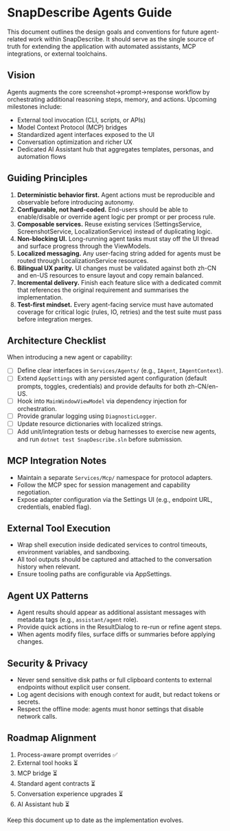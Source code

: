 # SnapDescribe Agents Guide

This document outlines the design goals and conventions for future agent-related work within SnapDescribe. It should serve as the single source of truth for extending the application with automated assistants, MCP integrations, or external toolchains.

## Vision

Agents augments the core screenshot→prompt→response workflow by orchestrating additional reasoning steps, memory, and actions. Upcoming milestones include:

- External tool invocation (CLI, scripts, or APIs)
- Model Context Protocol (MCP) bridges
- Standardized agent interfaces exposed to the UI
- Conversation optimization and richer UX
- Dedicated AI Assistant hub that aggregates templates, personas, and automation flows

## Guiding Principles

1. **Deterministic behavior first.** Agent actions must be reproducible and observable before introducing autonomy.
2. **Configurable, not hard-coded.** End-users should be able to enable/disable or override agent logic per prompt or per process rule.
3. **Composable services.** Reuse existing services (SettingsService, ScreenshotService, LocalizationService) instead of duplicating logic.
4. **Non-blocking UI.** Long-running agent tasks must stay off the UI thread and surface progress through the ViewModels.
5. **Localized messaging.** Any user-facing string added for agents must be routed through LocalizationService resources.
6. **Bilingual UX parity.** UI changes must be validated against both zh-CN and en-US resources to ensure layout and copy remain balanced.
7. **Incremental delivery.** Finish each feature slice with a dedicated commit that references the original requirement and summarises the implementation.
8. **Test-first mindset.** Every agent-facing service must have automated coverage for critical logic (rules, IO, retries) and the test suite must pass before integration merges.

## Architecture Checklist

When introducing a new agent or capability:

- [ ] Define clear interfaces in `Services/Agents/` (e.g., `IAgent`, `IAgentContext`).
- [ ] Extend `AppSettings` with any persisted agent configuration (default prompts, toggles, credentials) and provide defaults for both zh-CN/en-US.
- [ ] Hook into `MainWindowViewModel` via dependency injection for orchestration.
- [ ] Provide granular logging using `DiagnosticLogger`.
- [ ] Update resource dictionaries with localized strings.
- [ ] Add unit/integration tests or debug harnesses to exercise new agents, and run `dotnet test SnapDescribe.sln` before submission.

## MCP Integration Notes

- Maintain a separate `Services/Mcp/` namespace for protocol adapters.
- Follow the MCP spec for session management and capability negotiation.
- Expose adapter configuration via the Settings UI (e.g., endpoint URL, credentials, enabled flag).

## External Tool Execution

- Wrap shell execution inside dedicated services to control timeouts, environment variables, and sandboxing.
- All tool outputs should be captured and attached to the conversation history when relevant.
- Ensure tooling paths are configurable via AppSettings.

## Agent UX Patterns

- Agent results should appear as additional assistant messages with metadata tags (e.g., `assistant/agent` role).
- Provide quick actions in the ResultDialog to re-run or refine agent steps.
- When agents modify files, surface diffs or summaries before applying changes.

## Security & Privacy

- Never send sensitive disk paths or full clipboard contents to external endpoints without explicit user consent.
- Log agent decisions with enough context for audit, but redact tokens or secrets.
- Respect the offline mode: agents must honor settings that disable network calls.

## Roadmap Alignment

1. Process-aware prompt overrides ✅
2. External tool hooks ⏳
3. MCP bridge ⏳
4. Standard agent contracts ⏳
5. Conversation experience upgrades ⏳
6. AI Assistant hub ⏳

Keep this document up to date as the implementation evolves.
